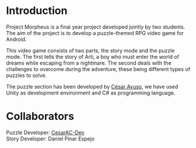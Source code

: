 # Introduction 
Project Morpheus is a final year project developed jointly by two students. The aim of the project is to develop a puzzle-themed RPG video game for Android.

This video game consists of two parts, the story mode and the puzzle mode. The first tells the story of Arti, a boy who must enter the world of dreams while escaping from a nightmare. The second deals with the challenges to overcome during the adventure, these being different types of puzzles to solve.

The puzzle section has been developed by [César Ayuso](https://github.com/CesarAC-Dev), we have used Unity as development environment and C# as programming language.

# Collaborators
Puzzle Developer: [CesarAC-Dev](https://github.com/CesarAC-Dev)  
Story Developer: Daniel Pinar Espejo
